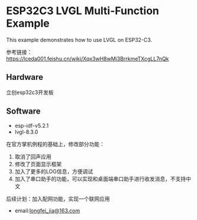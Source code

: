 # ESP32C3 LVGL Multi-Function Example

This example demonstrates how to use LVGL on ESP32-C3.

参考链接：https://lceda001.feishu.cn/wiki/Xqx3wH8wMi3BrrkmeTXcgLL7nQk

## Hardware

立创esp32c3开发板

## Software

- esp-idf-v5.2.1
- lvgl-8.3.0

在官方掌机例程的基础上，修改部分功能：
  1. 取消了回声应用
  2. 修改了页面显示框架
  3. 加入了更多的LOG信息，方便调试
  4. 加入了串口助手的功能，可以实现和桌面端串口助手进行收发消息，不支持中文

后续计划：加入配网功能，实现一个联网应用

- email:longfei_jia@163.com
